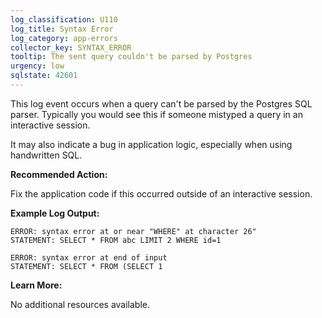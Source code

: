 ```yaml
---
log_classification: U110
log_title: Syntax Error
log_category: app-errors
collector_key: SYNTAX_ERROR
tooltip: The sent query couldn't be parsed by Postgres
urgency: low
sqlstate: 42601
---
```


This log event occurs when a query can't be parsed by the Postgres SQL parser. Typically
you would see this if someone mistyped a query in an interactive session.

It may also indicate a bug in application logic, especially when using handwritten SQL.

**Recommended Action:**

Fix the application code if this occurred outside of an interactive session.

**Example Log Output:**

```
ERROR: syntax error at or near "WHERE" at character 26"
STATEMENT: SELECT * FROM abc LIMIT 2 WHERE id=1
```

```
ERROR: syntax error at end of input
STATEMENT: SELECT * FROM (SELECT 1
```

**Learn More:**

No additional resources available.
